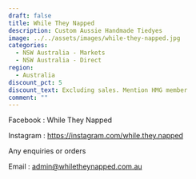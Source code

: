 ```yaml
---
draft: false
title: While They Napped
description: Custom Aussie Handmade Tiedyes
image: ../../assets/images/while-they-napped.jpg
categories:
  - NSW Australia - Markets
  - NSW Australia - Direct
region:
  - Australia
discount_pct: 5
discount_text: Excluding sales. Mention HMG member
comment: ""
---
```


Facebook : While They Napped

Instagram : https://instagram.com/while.they.napped

Any enquiries or orders

Email : admin@whiletheynapped.com.au
